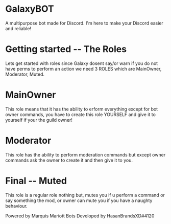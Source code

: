
# GalaxyBOT

A multipurpose bot made for Discord.
I'm here to make your Discord easier and reliable!

# Getting started -- The Roles

Lets get started with roles since Galaxy dosent say/or warn if you do not have perms to perform an action we need 3 ROLES which are MainOwner, Moderator, Muted.

# MainOwner
This role means that it has the ability to erform everything except for bot owner commands, you have to create this role YOURSELF and give it to yourself if your the guild owner!

# Moderator
This role has the ability to perform moderation commands but except owner commands ask the owner to create it and then give it to you.

# Final -- Muted
This role is a regular role nothing but, mutes you if u perform a command or say something the mod, or owner can mute you if you have a naughty behaviour.


Powered by Marquis Mariott Bots
Developed by HasanBrandsXD#4120

